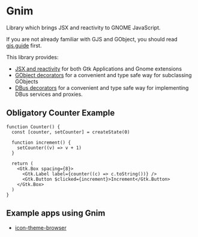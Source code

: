 # Gnim

Library which brings JSX and reactivity to GNOME JavaScript.

If you are not already familiar with GJS and GObject, you should read
[gjs.guide](https://gjs.guide/) first.

This library provides:

- [JSX and reactivity](https://aylur.github.io/gnim/jsx) for both Gtk
  Applications and Gnome extensions
- [GObject decorators](https://aylur.github.io/gnim/gobject) for a convenient
  and type safe way for subclassing GObjects
- [DBus decorators](https://aylur.github.io/gnim/dbus) for a convenient and type
  safe way for implementing DBus services and proxies.

## Obligatory Counter Example

```tsx
function Counter() {
  const [counter, setCounter] = createState(0)

  function increment() {
    setCounter((v) => v + 1)
  }

  return (
    <Gtk.Box spacing={8}>
      <Gtk.Label label={counter((c) => c.toString())} />
      <Gtk.Button $clicked={increment}>Increment</Gtk.Button>
    </Gtk.Box>
  )
}
```

## Example apps using Gnim

- [icon-theme-browser](https://github.com/Aylur/icon-theme-browser)
